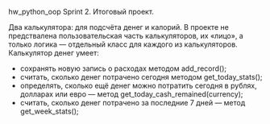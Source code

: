 hw_python_oop
Sprint 2. Итоговый проект.

Два калькулятора: для подсчёта денег и калорий. В проекте не предствалена пользовательская часть калькуляторов, их «лицо», а только логика — отдельный класс для каждого из калькуляторов.
Калькулятор денег умеет:
 - сохранять новую запись о расходах методом add_record();
- считать, сколько денег потрачено сегодня методом get_today_stats();
- определять, сколько ещё денег можно потратить сегодня в рублях, долларах или евро — метод get_today_cash_remained(currency);
 - считать, сколько денег потрачено за последние 7 дней — метод get_week_stats();
